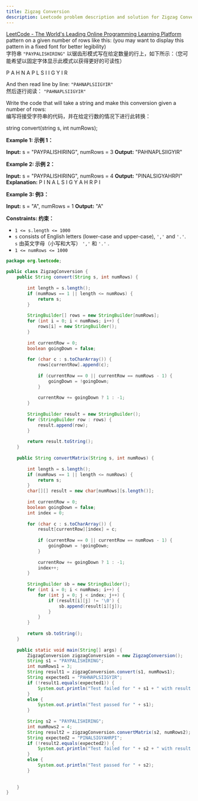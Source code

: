 ```yaml
---
title: Zigzag Conversion
description: Leetcode problem description and solution for Zigzag Conversion.
---
```

[LeetCode - The World's Leading Online Programming Learning Platform](https://leetcode.com/problems/zigzag-conversion/)  
pattern on a given number of rows like this: (you may want to display this pattern in a fixed font for better legibility)  
字符串 `"PAYPALISHIRING"` 以锯齿形模式写在给定数量的行上，如下所示：（您可能希望以固定字体显示此模式以获得更好的可读性）

P   A   H   N
A P L S I I G
Y   I   R

And then read line by line: `"PAHNAPLSIIGYIR"`  
然后逐行阅读： `"PAHNAPLSIIGYIR"`

Write the code that will take a string and make this conversion given a number of rows:  
编写将接受字符串的代码，并在给定行数的情况下进行此转换：

string convert(string s, int numRows);

**Example 1: 示例 1：**

**Input:** s = "PAYPALISHIRING", numRows = 3
**Output:** "PAHNAPLSIIGYIR"

**Example 2: 示例 2：**

**Input:** s = "PAYPALISHIRING", numRows = 4
**Output:** "PINALSIGYAHRPI"
**Explanation:**
P     I    N
A   L S  I G
Y A   H R
P     I

**Example 3: 例3：**

**Input:** s = "A", numRows = 1
**Output:** "A"

**Constraints: 约束：**

- `1 <= s.length <= 1000`
- `s` consists of English letters (lower-case and upper-case), `','` and `'.'`.  
    `s` 由英文字母（小写和大写） `','` 和 `'.'` .
- `1 <= numRows <= 1000`

```java
package org.leetcode;  
  
public class ZigzagConversion {  
    public String convert(String s, int numRows) {  
  
        int length = s.length();  
        if (numRows == 1 || length <= numRows) {  
            return s;  
        }  
  
        StringBuilder[] rows = new StringBuilder[numRows];  
        for (int i = 0; i < numRows; i++) {  
            rows[i] = new StringBuilder();  
        }  
  
        int currentRow = 0;  
        boolean goingDown = false;  
  
        for (char c : s.toCharArray()) {  
            rows[currentRow].append(c);  
  
            if (currentRow == 0 || currentRow == numRows - 1) {  
                goingDown = !goingDown;  
            }  
  
            currentRow += goingDown ? 1 : -1;  
        }  
  
        StringBuilder result = new StringBuilder();  
        for (StringBuilder row : rows) {  
            result.append(row);  
        }  
  
        return result.toString();  
    }  
  
    public String convertMatrix(String s, int numRows) {  
  
        int length = s.length();  
        if (numRows == 1 || length <= numRows) {  
            return s;  
        }  
        char[][] result = new char[numRows][s.length()];  
  
        int currentRow = 0;  
        boolean goingDown = false;  
        int index = 0;  
  
        for (char c : s.toCharArray()) {  
            result[currentRow][index] = c;  
  
            if (currentRow == 0 || currentRow == numRows - 1) {  
                goingDown = !goingDown;  
            }  
  
            currentRow += goingDown ? 1 : -1;  
            index++;  
        }  
  
        StringBuilder sb = new StringBuilder();  
        for (int i = 0; i < numRows; i++) {  
            for (int j = 0; j < index; j++) {  
                if (result[i][j] != '\0') {  
                    sb.append(result[i][j]);  
                }  
            }  
        }  
  
        return sb.toString();  
    }  
  
    public static void main(String[] args) {  
        ZigzagConversion zigzagConversion = new ZigzagConversion();  
        String s1 = "PAYPALISHIRING";  
        int numRows1 = 3;  
        String result1 = zigzagConversion.convert(s1, numRows1);  
        String expected1 = "PAHNAPLSIIGYIR";  
        if (!result1.equals(expected1)) {  
            System.out.println("Test failed for " + s1 + " with result " + result1);  
        }  
        else {  
            System.out.println("Test passed for " + s1);  
        }  
  
        String s2 = "PAYPALISHIRING";  
        int numRows2 = 4;  
        String result2 = zigzagConversion.convertMatrix(s2, numRows2);  
        String expected2 = "PINALSIGYAHRPI";  
        if (!result2.equals(expected2)) {  
            System.out.println("Test failed for " + s2 + " with result " + result2);  
        }  
        else {  
            System.out.println("Test passed for " + s2);  
        }  
  
  
    }  
}
```